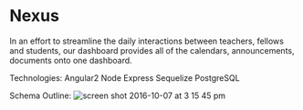 # Nexus

In an effort to streamline the daily interactions between teachers, fellows and students, our dashboard provides all of the calendars, announcements, documents onto one dashboard. 

Technologies:
Angular2
Node
Express
Sequelize
PostgreSQL

Schema Outline:
![screen shot 2016-10-07 at 3 15 45 pm](https://cloud.githubusercontent.com/assets/11032490/19206903/1029beec-8ca1-11e6-8e9d-64bf0c72598d.png)
